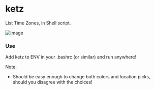 # ketz
List Time Zones, in Shell script.

![image](https://user-images.githubusercontent.com/95410139/223036214-c4c73c13-c7bd-4dee-9d11-86c2957526d1.png)

### Use
Add ketz to ENV in your .bashrc (or similar) and run anywhere!

Note: 
- Should be easy enough to change both colors and location picks, should you disagree with the choices!
